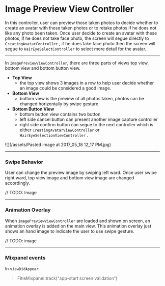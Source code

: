 # Image Preview View Controller

In this controller, user can preview those taken photos to decide whether to create an avatar with those taken photos or to retake photos if he does not like any photo been taken. Once user decide to create an avatar with these photos, if he does not take face photo, the screen will segue directly to `CreatingAvatarController` , if he does take face photo then the screen will segue to `HairEyeSelectController` to select more detail for the avatar.

---

In `ImagePreviewViewController`, there are three parts of views top view, bottom view and bottom button view.

* **Top View**
  * the top view shows 3 images in a row to help user decide whether an image could be considered a good image.
* **Bottom View**
  * bottom view is the preview of all photos taken, photos can be changed horizontally by swipe gesture
* **Bottom Button View**
  * bottom button view contains two button
  * left side cancel button can present another image capture controller
  * right side confirm button can segue to the next controller which is either `CreatingAvatarViewController` or `HairEyeSelectionViewController` .

![](/assets/Pasted image at 2017_05_18 12_17 PM.jpg)

---

### Swipe Behavior

User can change the preview image by swiping left ward. Once user swipe right ward, top view image and bottom view image are changed accordingly.

// TODO: Image

---

### Animation Overlay

When `ImagePreviewViewController` are loaded and shown on screen, an animation overlay is added on the main view. This animation overlay just shows an hand image to indicate the user to use swipe gesture.

// TODO: image

---

### Mixpanel events

In `viewDidAppear`

> FitleMixpanel.track\("app-start screen validation"\)



